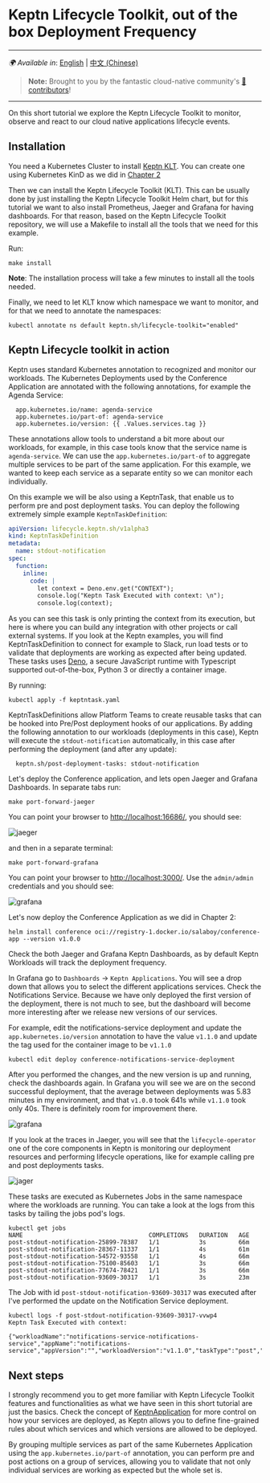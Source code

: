 # Keptn Lifecycle Toolkit, out of the box Deployment Frequency

---
_🌍 Available in_: [English](README.md) | [中文 (Chinese)](README-zh.md)

> **Note:** Brought to you by the fantastic cloud-native community's [🌟 contributors](https://github.com/salaboy/platforms-on-k8s/graphs/contributors)!

---

On this short tutorial we explore the Keptn Lifecycle Toolkit to monitor, observe and react to our cloud native applications lifecycle events.

## Installation

You need a Kubernetes Cluster to install [Keptn KLT](https://keptn.sh). You can create one using Kubernetes KinD as we did in [Chapter 2](https://github.com/salaboy/platforms-on-k8s/blob/main/chapter-2/README.md#creating-a-local-cluster-with-kubernetes-kind)

Then we can install the Keptn Lifecycle Toolkit (KLT). This can be usually done by just installing the Keptn Lifecycle Toolkit Helm chart, but for this tutorial we want to also install Prometheus, Jaeger and Grafana for having dashboards. For that reason, based on the Keptn Lifecycle Toolkit repository, we will use a Makefile to install all the tools that we need for this example.

Run:

```shell
make install
```

**Note**: The installation process will take a few minutes to install all the tools needed.

Finally, we need to let KLT know which namespace we want to monitor, and for that we need to annotate the namespaces:

```shell
kubectl annotate ns default keptn.sh/lifecycle-toolkit="enabled"
```

## Keptn Lifecycle toolkit in action

Keptn uses standard Kubernetes annotation to recognized and monitor our workloads.
The Kubernetes Deployments used by the Conference Application are annotated with the following annotations, for example the Agenda Service:

```shell
  app.kubernetes.io/name: agenda-service
  app.kubernetes.io/part-of: agenda-service
  app.kubernetes.io/version: {{ .Values.services.tag }}
```

These annotations allow tools to understand a bit more about our workloads, for example, in this case tools know that the service name is `agenda-service`. We can use the `app.kubernetes.io/part-of` to aggregate multiple services to be part of the same application. For this example, we wanted to keep each service as a separate entity so we can monitor each individually.

On this example we will be also using a KeptnTask, that enable us to perform pre and post deployment tasks. You can deploy the following extremely simple example `KeptnTaskDefinition`:

```yaml
apiVersion: lifecycle.keptn.sh/v1alpha3
kind: KeptnTaskDefinition
metadata:
  name: stdout-notification
spec:
  function:
    inline:
      code: |
        let context = Deno.env.get("CONTEXT");
        console.log("Keptn Task Executed with context: \n");
        console.log(context);

```

As you can see this task is only printing the context from its execution, but here is where you can build any integration with other projects or call external systems. If you look at the Keptn examples, you will find KeptnTaskDefinition to connect for example to Slack, run load tests or to validate that deployments are working as expected after being updated. These tasks uses [Deno](https://deno.land/), a secure JavaScript runtime with Typescript supported out-of-the-box, Python 3 or directly a container image.

By running:

```shell
kubectl apply -f keptntask.yaml
```

KeptnTaskDefinitions allow Platform Teams to create reusable tasks that can be hooked into Pre/Post deployment hooks of our applications. By adding the following annotation to our workloads (deployments in this case), Keptn will execute the `stdout-notification` automatically, in this case after performing the deployment (and after any update):

```shell
  keptn.sh/post-deployment-tasks: stdout-notification
```

Let's deploy the Conference application, and lets open Jaeger and Grafana Dashboards. In separate tabs run:

```shell
make port-forward-jaeger
```

You can point your browser to [http://localhost:16686/](http://localhost:16686/), you should see:

![jaeger](../imgs/jaeger.png)

and then in a separate terminal:

```shell
make port-forward-grafana
```

You can point your browser to [http://localhost:3000/](http://localhost:3000/). Use the `admin/admin` credentials and you should see:

![grafana](../imgs/grafana.png)

Let's now deploy the Conference Application as we did in Chapter 2:

```shell
helm install conference oci://registry-1.docker.io/salaboy/conference-app --version v1.0.0
```

Check the both Jaeger and Grafana Keptn Dashboards, as by default Keptn Workloads will track the deployment frequency.

In Grafana go to `Dashboards` -> `Keptn Applications`.  You will see a drop down that allows you to select the different applications services. Check the Notifications Service. Because we have only deployed the first version of the deployment, there is not much to see, but the dashboard will become more interesting after we release new versions of our services.

For example, edit the notifications-service deployment and update the `app.kubernetes.io/version` annotation to have the value `v1.1.0` and update the tag used for the container image to be `v1.1.0`

```shell
kubectl edit deploy conference-notifications-service-deployment
```

After you performed the changes, and the new version is up and running, check the dashboards again.
In Grafana you will see we are on the second successful deployment, that the average between deployments was 5.83 minutes in my environment, and that `v1.0.0` took 641s while `v1.1.0` took only 40s. There is definitely room for improvement there.

![grafana](../imgs/grafana-notificatons-service-v1.1.0.png)

If you look at the traces in Jaeger, you will see that the `lifecycle-operator` one of the core components in Keptn is monitoring our deployment resources and performing lifecycle operations, like for example calling pre and post deployments tasks.

![jager](../imgs/jaeger-notifications-service-v1.1.0.png)

These tasks are executed as Kubernetes Jobs in the same namespace where the workloads are running. You can take a look at the logs from this tasks by tailing the jobs pod's logs.

```shell
kubectl get jobs
NAME                                   COMPLETIONS   DURATION   AGE
post-stdout-notification-25899-78387   1/1           3s         66m
post-stdout-notification-28367-11337   1/1           4s         61m
post-stdout-notification-54572-93558   1/1           4s         66m
post-stdout-notification-75100-85603   1/1           3s         66m
post-stdout-notification-77674-78421   1/1           3s         66m
post-stdout-notification-93609-30317   1/1           3s         23m
```

The Job with id `post-stdout-notification-93609-30317` was executed after I've performed the update on the Notification Service deployment.

```shell
kubectl logs -f post-stdout-notification-93609-30317-vvwp4
Keptn Task Executed with context:

{"workloadName":"notifications-service-notifications-service","appName":"notifications-service","appVersion":"","workloadVersion":"v1.1.0","taskType":"post","objectType":"Workload"}
```

## Next steps

I strongly recommend you to get more familiar with Keptn Lifecycle Toolkit features and functionalities as what we have seen in this short tutorial are just the basics. Check the concept of [KeptnApplication](https://lifecycle.keptn.sh/docs/concepts/apps/) for more control on how your services are deployed, as Keptn allows you to define fine-grained rules about which services and which versions are allowed to be deployed.

By grouping multiple services as part of the same Kubernetes Application using the `app.kubernetes.io/part-of` annotation, you can perform pre and post actions on a group of services, allowing you to validate that not only individual services are working as expected but the whole set is.
